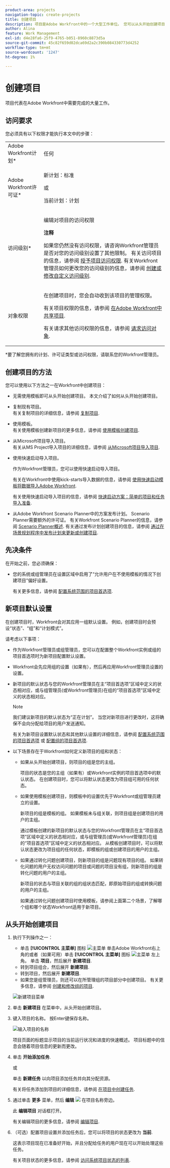 ```yaml
---
product-area: projects
navigation-topic: create-projects
title: 创建项目
description: 项目是Adobe Workfront中的一个大型工作单位。 您可以从头开始创建项目，使用模板，或将问题或任务转换为项目。
author: Alina
feature: Work Management
exl-id: d4e28fa6-25f9-4765-b051-8960c8873d5a
source-git-commit: 45c82f659d02dca69d2a2c390b084330773d4252
workflow-type: tm+mt
source-wordcount: '1247'
ht-degree: 1%

---
```


# 创建项目

<!--
<p data-mc-conditions="QuicksilverOrClassic.Draft mode">(NOTE:this is linked from the UI from the Projects global nav section in classic. Do not change/ remove)</p>
-->

项目代表在Adobe Workfront中需要完成的大量工作。

## 访问要求

<!--drafted for P&P - replace table below with this:

<table style="table-layout:auto"> 
 <col> 
 <col> 
 <tbody> 
  <tr> 
   <td role="rowheader">Workfront plan*</td> 
   <td> <p>Any</p> </td> 
  </tr> 
  <tr> 
   <td role="rowheader">Workfront license*</td> 
   <td> <p>Current license: Standard </p>
   Or
   <p>Legacy license: Plan </p>
    </td> 
  </tr> 
  <tr> 
   <td role="rowheader">Access level*</td> 
   <td> <p>Edit access to Projects</p> <p><b>NOTE</b>
   
   If you still don't have access, ask your Workfront administrator if they set additional restrictions in your access level. For information about access to projects, see <a href="../../../administration-and-setup/add-users/configure-and-grant-access/grant-access-projects.md" class="MCXref xref">Grant access to projects</a>. For information on how a Workfront administrator can change your access level, see <a href="../../../administration-and-setup/add-users/configure-and-grant-access/create-modify-access-levels.md" class="MCXref xref">Create or modify custom access levels</a>. </p> </td> 
  </tr> 
  <tr> 
   <td role="rowheader">Object permissions</td> 
   <td> <p>When you create a project you automatically receive Manage permissions to the project </p> <p> For information about project permissions, see <a href="../../../workfront-basics/grant-and-request-access-to-objects/share-a-project.md" class="MCXref xref">Share a project in Adobe Workfront</a>.</p> <p>For information on requesting additional access, see <a href="../../../workfront-basics/grant-and-request-access-to-objects/request-access.md" class="MCXref xref">Request access to objects </a>.</p> </td> 
  </tr> 
 </tbody> 
</table>

-->

您必须具有以下权限才能执行本文中的步骤：

<table style="table-layout:auto"> 
 <col> 
 <col> 
 <tbody> 
  <tr> 
   <td role="rowheader">Adobe Workfront计划*</td> 
   <td> <p>任何</p> </td> 
  </tr> 
  <tr> 
   <td role="rowheader">Adobe Workfront许可证*</td> 
   <td> <p>新计划：标准</p>
        <p>或</p>
        <p>当前计划：计划 </p> </td> 
  </tr> 
  <tr> 
   <td role="rowheader">访问级别*</td> 
   <td> <p>编辑对项目的访问权限</p> <p><b>注释</b>

如果您仍然没有访问权限，请咨询Workfront管理员是否对您的访问级别设置了其他限制。 有关访问项目的信息，请参阅 <a href="../../../administration-and-setup/add-users/configure-and-grant-access/grant-access-projects.md" class="MCXref xref">授予项目访问权限</a>. 有关Workfront管理员如何更改您的访问级别的信息，请参阅 <a href="../../../administration-and-setup/add-users/configure-and-grant-access/create-modify-access-levels.md" class="MCXref xref">创建或修改自定义访问级别</a>. </p> </td>
</tr> 
  <tr> 
   <td role="rowheader">对象权限</td> 
   <td> <p>在创建项目时，您会自动收到该项目的管理权限。</p> <p> 有关项目权限的信息，请参阅 <a href="../../../workfront-basics/grant-and-request-access-to-objects/share-a-project.md" class="MCXref xref">在Adobe Workfront中共享项目</a>.</p> <p>有关请求其他访问权限的信息，请参阅 <a href="../../../workfront-basics/grant-and-request-access-to-objects/request-access.md" class="MCXref xref">请求访问对象</a>.</p> </td> 
  </tr> 
 </tbody> 
</table>

&#42;要了解您拥有的计划、许可证类型或访问权限，请联系您的Workfront管理员。

## 创建项目的方法

您可以使用以下方法之一在Workfront中创建项目：

* 无需使用模板即可从头开始创建项目。 本文介绍了如何从头开始创建项目。

* 复制现有项目。\
  有关复制项目的详细信息，请参阅 [复制项目](../../../manage-work/projects/manage-projects/copy-project.md).

* 使用模板。\
  有关使用模板创建新项目的更多信息，请参阅 [使用模板创建项目](../../../manage-work/projects/create-projects/create-project-from-template.md).

* 从Microsoft项目导入项目。\
  有关从MS Project导入项目的详细信息，请参阅 [从Microsoft项目导入项目](../../../manage-work/projects/create-projects/import-project-from-ms-project.md).

* 使用快速启动导入项目。

  作为Workfront管理员，您可以使用快速启动导入项目。

  有关在Workfront中使用kick-starts导入数据的信息，请参阅 [使用快速启动模板将数据导入Adobe Workfront](../../../administration-and-setup/manage-workfront/using-kick-starts/import-data-via-kickstarts.md).

  有关使用快速启动导入项目的信息，请参阅 [快速启动方案：简单的项目和任务导入准备](../../../administration-and-setup/manage-workfront/using-kick-starts/kick-starts-scenario-simple-project-task-import-prep.md).

* 从Adobe Workfront Scenario Planner中的方案发布计划。 Scenario Planner需要额外的许可证。 有关Workfront Scenario Planner的信息，请参阅 [Scenario Planner概述](../../../scenario-planner/scenario-planner-overview.md). 有关通过发布计划创建项目的信息，请参阅  [通过在场景规划程序中发布计划来更新或创建项目](../../../scenario-planner/publish-scenarios-update-projects.md).

## 先决条件

在开始之前，您必须确保：

* 您的系统或组管理员在设置区域中启用了“允许用户在不使用模板的情况下创建项目”偏好设置。

  有关更多信息，请参阅 [配置系统范围的项目首选项](../../../administration-and-setup/set-up-workfront/configure-system-defaults/set-project-preferences.md).

## 新项目默认设置

在创建项目时，Workfront会对其应用一组默认设置。 例如，创建项目时会预设“状态”、“组”和“计划模式”。

请考虑以下事项：

* 作为Workfront管理员或组管理员，您可以在配置整个Workfront实例或组的项目首选项时为新项目配置默认设置。
* Workfront会先应用组的设置（如果有），然后再应用Workfront管理员设置的设置。
* 新项目的默认状态与您的Workfront管理员在主“项目首选项”区域中定义的状态相对应，或与组管理员(或Workfront管理员)在组的“项目首选项”区域中定义的状态相对应。

  >[!NOTE]
  >
  >我们建议新项目的默认状态为“正在计划”。 当您对新项目进行更改时，这将确保不会向分配给项目的用户发送通知。
  >
  >有关为新项目设置默认状态和其他默认设置的详细信息，请参阅 [配置系统范围的项目首选项](../../../administration-and-setup/set-up-workfront/configure-system-defaults/set-project-preferences.md) 或 [配置组的项目首选项](../../../administration-and-setup/manage-groups/create-and-manage-groups/configure-project-preferences-group.md).

* 以下场景存在于Workfront如何定义新项目的组和状态：

   * 如果从头开始创建项目，则项目的组是您的主组。

     项目的状态是您的主组（如果有）或Workfront实例的项目首选项中的默认状态。 在创建项目时，您可以将默认状态更改为项目组可用的任何状态。

   * 如果使用模板创建项目，则模板中的设置优先于Workfront或组管理员建立的设置。

     新项目的组是模板的组。 如果模板未与组关联，则项目组是创建项目的用户的主组。

     通过模板创建的新项目的默认状态与您的Workfront管理员在主“项目首选项”区域中定义的状态相对应，或与组管理员(或Workfront管理员)在组的“项目首选项”区域中定义的状态相对应。 从模板创建项目时，可以将默认状态更改为项目组的任何状态，即模板的组或创建项目的用户的主组。

   * 如果通过转化问题创建项目，则新项目的组是问题现有项目的组。 如果转化问题的用户无权访问问题的项目或问题的项目没有组，则新项目的组是转化问题的用户的主组。

     新项目的状态与项目关联的组的组状态匹配，即原始项目的组或转换问题的用户的主组。

     如果通过转化问题创建项目时使用模板，请参阅上面第二个场景，了解哪个组和哪个状态Workfront适用于新项目。

## 从头开始创建项目

1. 执行下列操作之一：

   * 单击 **[!UICONTROL 主菜单]** 图标 ![主菜单](/help/_includes/assets/main-menu-icon.png) 单击Adobe Workfront右上角的或者（如果可用）单击 **[!UICONTROL 主菜单]** 图标 ![主菜单](/help/_includes/assets/main-menu-icon-left-nav.png) 左上角。 单击 **项目**，然后展开 **新建项目**.
   * 转到项目组合，然后展开 **新建项目**.
   * 转到项目，然后展开 **新建项目**.
   * 如果您是组管理员，则还可以在所管理组的项目部分中创建项目。 有关更多信息，请参阅 [创建和修改组的项目](../../../administration-and-setup/manage-groups/work-with-group-objects/create-and-modify-a-groups-projects.md).

   ![新建项目菜单](assets/new-project-dropdown-nwe-350x358.png)

1. 单击 **新建项目** 在菜单中，从头开始创建项目。
1. 键入项目的名称。 按Enter键保存名称。

   ![输入项目的名称](assets/rename-untitled-project.png)

   项目页面的标题显示项目的当前运行状况和进度的快速概述。 项目标题中的信息会随着项目信息的更新而更改。

1. 单击 **开始添加任务**.

   或

   单击 **新建任务** 以向项目添加任务并向其分配资源。

   有关将任务添加到项目的详细信息，请参阅 [在项目中创建任务](../../../manage-work/tasks/create-tasks/create-tasks-in-project.md).

1. 通过单击 **更多** 菜单，然后 **编辑** ![](assets/qs-edit-icon.png) 在项目名称旁边。

   此 **编辑项目** 对话框打开。

   有关编辑项目的更多信息，请参阅 [编辑项目](../../../manage-work/projects/manage-projects/edit-projects.md).

1. （可选）配置项目设置并添加任务后，您可以将项目的状态更改为 **当前**.

   这表示项目现在已准备好开始，并且分配给任务的用户现在可以开始处理这些任务。

   有关项目状态的更多信息，请参阅 [访问系统项目状态的列表](../../../administration-and-setup/customize-workfront/creating-custom-status-and-priority-labels/project-statuses.md).
